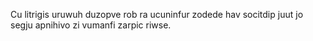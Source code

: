 Cu litrigis uruwuh duzopve rob ra ucuninfur zodede hav socitdip juut jo segju apnihivo zi vumanfi zarpic riwse.